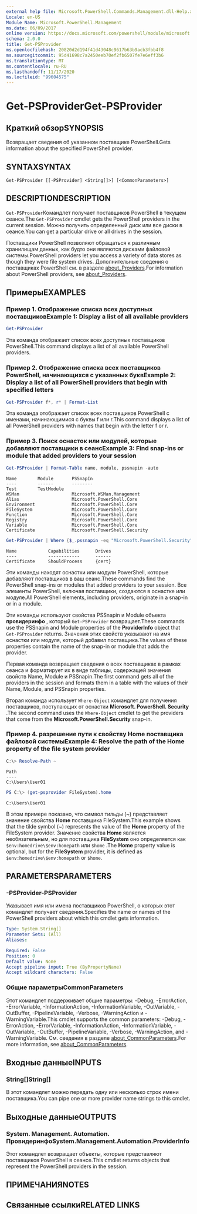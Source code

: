 ```yaml
---
external help file: Microsoft.PowerShell.Commands.Management.dll-Help.xml
Locale: en-US
Module Name: Microsoft.PowerShell.Management
ms.date: 06/09/2017
online version: https://docs.microsoft.com/powershell/module/microsoft.powershell.management/get-psprovider?view=powershell-7.2&WT.mc_id=ps-gethelp
schema: 2.0.0
title: Get-PSProvider
ms.openlocfilehash: 20820d2d194f41d43048c9617b63b9acb3fbb4f8
ms.sourcegitcommit: 95d41698c7a2450eeb70ef2fb6507fe7e6eff3b6
ms.translationtype: MT
ms.contentlocale: ru-RU
ms.lasthandoff: 11/17/2020
ms.locfileid: "99604575"
---
```

# <span data-ttu-id="61796-102">Get-PSProvider</span><span class="sxs-lookup"><span data-stu-id="61796-102">Get-PSProvider</span></span>

## <span data-ttu-id="61796-103">Краткий обзор</span><span class="sxs-lookup"><span data-stu-id="61796-103">SYNOPSIS</span></span>
<span data-ttu-id="61796-104">Возвращает сведения об указанном поставщике PowerShell.</span><span class="sxs-lookup"><span data-stu-id="61796-104">Gets information about the specified PowerShell provider.</span></span>

## <span data-ttu-id="61796-105">SYNTAX</span><span class="sxs-lookup"><span data-stu-id="61796-105">SYNTAX</span></span>

```
Get-PSProvider [[-PSProvider] <String[]>] [<CommonParameters>]
```

## <span data-ttu-id="61796-106">DESCRIPTION</span><span class="sxs-lookup"><span data-stu-id="61796-106">DESCRIPTION</span></span>

<span data-ttu-id="61796-107">`Get-PSProvider`Командлет получает поставщиков PowerShell в текущем сеансе.</span><span class="sxs-lookup"><span data-stu-id="61796-107">The `Get-PSProvider` cmdlet gets the PowerShell providers in the current session.</span></span>
<span data-ttu-id="61796-108">Можно получить определенный диск или все диски в сеансе.</span><span class="sxs-lookup"><span data-stu-id="61796-108">You can get a particular drive or all drives in the session.</span></span>

<span data-ttu-id="61796-109">Поставщики PowerShell позволяют обращаться к различным хранилищам данных, как будто они являются дисками файловой системы.</span><span class="sxs-lookup"><span data-stu-id="61796-109">PowerShell providers let you access a variety of data stores as though they were file system drives.</span></span>
<span data-ttu-id="61796-110">Дополнительные сведения о поставщиках PowerShell см. в разделе [about_Providers](../Microsoft.PowerShell.Core/About/about_Providers.md).</span><span class="sxs-lookup"><span data-stu-id="61796-110">For information about PowerShell providers, see [about_Providers](../Microsoft.PowerShell.Core/About/about_Providers.md).</span></span>

## <span data-ttu-id="61796-111">Примеры</span><span class="sxs-lookup"><span data-stu-id="61796-111">EXAMPLES</span></span>

### <span data-ttu-id="61796-112">Пример 1. Отображение списка всех доступных поставщиков</span><span class="sxs-lookup"><span data-stu-id="61796-112">Example 1: Display a list of all available providers</span></span>

```powershell
Get-PSProvider
```

<span data-ttu-id="61796-113">Эта команда отображает список всех доступных поставщиков PowerShell.</span><span class="sxs-lookup"><span data-stu-id="61796-113">This command displays a list of all available PowerShell providers.</span></span>

### <span data-ttu-id="61796-114">Пример 2. Отображение списка всех поставщиков PowerShell, начинающихся с указанных букв</span><span class="sxs-lookup"><span data-stu-id="61796-114">Example 2: Display a list of all PowerShell providers that begin with specified letters</span></span>

```powershell
Get-PSProvider f*, r* | Format-List
```

<span data-ttu-id="61796-115">Эта команда отображает список всех поставщиков PowerShell с именами, начинающимися с буквы f или r.</span><span class="sxs-lookup"><span data-stu-id="61796-115">This command displays a list of all PowerShell providers with names that begin with the letter f or r.</span></span>

### <span data-ttu-id="61796-116">Пример 3. Поиск оснасток или модулей, которые добавляют поставщики в сеанс</span><span class="sxs-lookup"><span data-stu-id="61796-116">Example 3: Find snap-ins or module that added providers to your session</span></span>

```powershell
Get-PSProvider | Format-Table name, module, pssnapin -auto
```

```Output
Name        Module       PSSnapIn
----        ------       --------
Test        TestModule
WSMan                    Microsoft.WSMan.Management
Alias                    Microsoft.PowerShell.Core
Environment              Microsoft.PowerShell.Core
FileSystem               Microsoft.PowerShell.Core
Function                 Microsoft.PowerShell.Core
Registry                 Microsoft.PowerShell.Core
Variable                 Microsoft.PowerShell.Core
Certificate              Microsoft.PowerShell.Security
```

```powershell
Get-PSProvider | Where {$_.pssnapin -eq "Microsoft.PowerShell.Security"}
```

```Output
Name            Capabilities      Drives
----            ------------      ------
Certificate     ShouldProcess     {cert}
```

<span data-ttu-id="61796-117">Эти команды находят оснастки или модули PowerShell, которые добавляют поставщиков в ваш сеанс.</span><span class="sxs-lookup"><span data-stu-id="61796-117">These commands find the PowerShell snap-ins or modules that added providers to your session.</span></span>
<span data-ttu-id="61796-118">Все элементы PowerShell, включая поставщики, создаются в оснастке или модуле.</span><span class="sxs-lookup"><span data-stu-id="61796-118">All PowerShell elements, including providers, originate in a snap-in or in a module.</span></span>

<span data-ttu-id="61796-119">Эти команды используют свойства PSSnapin и Module объекта **провидеринфо** , который `Get-PSProvider` возвращает.</span><span class="sxs-lookup"><span data-stu-id="61796-119">These commands use the PSSnapin and Module properties of the **ProviderInfo** object that `Get-PSProvider` returns.</span></span>
<span data-ttu-id="61796-120">Значения этих свойств указывают на имя оснастки или модуля, который добавил поставщика.</span><span class="sxs-lookup"><span data-stu-id="61796-120">The values of these properties contain the name of the snap-in or module that adds the provider.</span></span>

<span data-ttu-id="61796-121">Первая команда возвращает сведения о всех поставщиках в рамках сеанса и форматирует их в виде таблицы, содержащей значения свойств Name, Module и PSSnapin.</span><span class="sxs-lookup"><span data-stu-id="61796-121">The first command gets all of the providers in the session and formats them in a table with the values of their Name, Module, and PSSnapin properties.</span></span>

<span data-ttu-id="61796-122">Вторая команда использует `Where-Object` командлет для получения поставщиков, поступающих от оснастки **Microsoft. PowerShell. Security** .</span><span class="sxs-lookup"><span data-stu-id="61796-122">The second command uses the `Where-Object` cmdlet to get the providers that come from the **Microsoft.PowerShell.Security** snap-in.</span></span>

### <span data-ttu-id="61796-123">Пример 4. разрешение пути к свойству Home поставщика файловой системы</span><span class="sxs-lookup"><span data-stu-id="61796-123">Example 4: Resolve the path of the Home property of the file system provider</span></span>

```powershell
C:\> Resolve-Path ~
```

```Output
Path
----
C:\Users\User01
```

```powershell
PS C:\> (get-psprovider FileSystem).home
```

```Output
C:\Users\User01
```

<span data-ttu-id="61796-124">В этом примере показано, что символ тильды (~) представляет значение свойства **Home** поставщика FileSystem.</span><span class="sxs-lookup"><span data-stu-id="61796-124">This example shows that the tilde symbol (~) represents the value of the **Home** property of the FileSystem provider.</span></span>
<span data-ttu-id="61796-125">Значение свойства **Home** является необязательным, но для поставщика **FileSystem** оно определяется как `$env:homedrive\$env:homepath` или `$home` .</span><span class="sxs-lookup"><span data-stu-id="61796-125">The **Home** property value is optional, but for the **FileSystem** provider, it is defined as `$env:homedrive\$env:homepath` or `$home`.</span></span>

## <span data-ttu-id="61796-126">PARAMETERS</span><span class="sxs-lookup"><span data-stu-id="61796-126">PARAMETERS</span></span>

### <span data-ttu-id="61796-127">-PSProvider</span><span class="sxs-lookup"><span data-stu-id="61796-127">-PSProvider</span></span>

<span data-ttu-id="61796-128">Указывает имя или имена поставщиков PowerShell, о которых этот командлет получает сведения.</span><span class="sxs-lookup"><span data-stu-id="61796-128">Specifies the name or names of the PowerShell providers about which this cmdlet gets information.</span></span>

```yaml
Type: System.String[]
Parameter Sets: (All)
Aliases:

Required: False
Position: 0
Default value: None
Accept pipeline input: True (ByPropertyName)
Accept wildcard characters: False
```

### <span data-ttu-id="61796-129">Общие параметры</span><span class="sxs-lookup"><span data-stu-id="61796-129">CommonParameters</span></span>

<span data-ttu-id="61796-130">Этот командлет поддерживает общие параметры: -Debug, -ErrorAction, -ErrorVariable, -InformationAction, -InformationVariable, -OutVariable, -OutBuffer, -PipelineVariable, -Verbose, -WarningAction и -WarningVariable.</span><span class="sxs-lookup"><span data-stu-id="61796-130">This cmdlet supports the common parameters: -Debug, -ErrorAction, -ErrorVariable, -InformationAction, -InformationVariable, -OutVariable, -OutBuffer, -PipelineVariable, -Verbose, -WarningAction, and -WarningVariable.</span></span> <span data-ttu-id="61796-131">См. сведения в разделе [about_CommonParameters](../Microsoft.PowerShell.Core/About/about_CommonParameters.md).</span><span class="sxs-lookup"><span data-stu-id="61796-131">For more information, see [about_CommonParameters](../Microsoft.PowerShell.Core/About/about_CommonParameters.md).</span></span>

## <span data-ttu-id="61796-132">Входные данные</span><span class="sxs-lookup"><span data-stu-id="61796-132">INPUTS</span></span>

### <span data-ttu-id="61796-133">String[]</span><span class="sxs-lookup"><span data-stu-id="61796-133">String[]</span></span>

<span data-ttu-id="61796-134">В этот командлет можно передать одну или несколько строк имени поставщика.</span><span class="sxs-lookup"><span data-stu-id="61796-134">You can pipe one or more provider name strings to this cmdlet.</span></span>

## <span data-ttu-id="61796-135">Выходные данные</span><span class="sxs-lookup"><span data-stu-id="61796-135">OUTPUTS</span></span>

### <span data-ttu-id="61796-136">System. Management. Automation. Провидеринфо</span><span class="sxs-lookup"><span data-stu-id="61796-136">System.Management.Automation.ProviderInfo</span></span>

<span data-ttu-id="61796-137">Этот командлет возвращает объекты, которые представляют поставщиков PowerShell в сеансе.</span><span class="sxs-lookup"><span data-stu-id="61796-137">This cmdlet returns objects that represent the PowerShell providers in the session.</span></span>

## <span data-ttu-id="61796-138">ПРИМЕЧАНИЯ</span><span class="sxs-lookup"><span data-stu-id="61796-138">NOTES</span></span>

## <span data-ttu-id="61796-139">Связанные ссылки</span><span class="sxs-lookup"><span data-stu-id="61796-139">RELATED LINKS</span></span>


